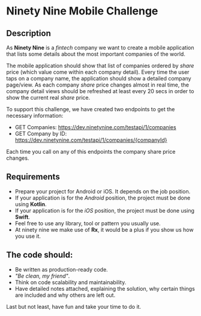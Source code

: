 # Ninety Nine Mobile Challenge

## Description

As **Ninety Nine** is a *fintech* company we want to create a mobile application that lists some details about the most important companies of the world.

The mobile application should show that list of companies ordered by *share* price (which value come within each company detail).
Every time the user taps on a company name, the application should show a detailed company page/view. As each company *share* price changes almost in real time, the company detail views should be refreshed at least every 20 secs in order to show the current real *share* price.

To support this challenge, we have created two endpoints to get the necessary information:
- GET Companies: https://dev.ninetynine.com/testapi/1/companies
- GET Company by ID: https://dev.ninetynine.com/testapi/1/companies/{companyId}

Each time you call on any of this endpoints the company share price changes.

## Requirements

- Prepare your project for Android or iOS. It depends on the job position.
- If your application is for the *Android* position, the project must be done using **Kotlin**.
- If your application is for the *iOS* position, the project must be done using **Swift**.
- Feel free to use any library, tool or pattern you usually use.
- At ninety nine we make use of **Rx**, it would be a plus if you show us how you use it.

## The code should:

- Be written as production-ready code.
- *"Be clean, my friend"*.
- Think on code scalability and maintainability.
- Have detailed notes attached, explaining the solution, why certain things are included and why others are left out.

Last but not least, have fun and take your time to do it.
